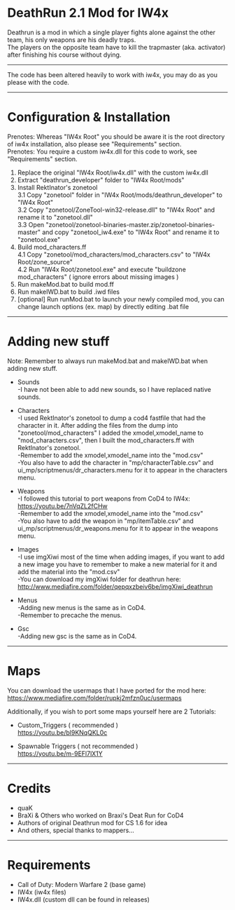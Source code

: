 DeathRun 2.1 Mod for IW4x
=========================
Deathrun is a mod in which a single player fights alone against the other team, his only weapons are his deadly traps. <br>
The players on the opposite team have to kill the trapmaster (aka. activator) after finishing his course without dying. <br>

<hr>

The code has been altered heavily to work with iw4x, you may do as you please with the code. <br>

<hr>

Configuration & Installation
===========================
Prenotes: Whereas "IW4x Root" you should be aware it is the root directory of iw4x installation, also please see "Requirements" section. <br>
Prenotes: You require a custom iw4x.dll for this code to work, see "Requirements" section. <br>

1. Replace the original "IW4x Root/iw4x.dll" with the custom iw4x.dll <br>
2. Extract "deathrun_developer" folder to "IW4x Root/mods" <br>
3. Install RektInator's zonetool <br>
3.1 Copy "zonetool" folder in "IW4x Root/mods/deathrun_developer" to "IW4x Root" <br>
3.2 Copy "zonetool/ZoneTool-win32-release.dll" to "IW4x Root" and rename it to "zonetool.dll" <br>
3.3 Open "zonetool/zonetool-binaries-master.zip/zonetool-binaries-master" and copy "zonetool_iw4.exe" to "IW4x Root" and rename it to "zonetool.exe" <br>
4. Build mod_characters.ff <br>
4.1 Copy "zonetool/mod_characters/mod_characters.csv" to "IW4x Root/zone_source" <br>
4.2 Run "IW4x Root/zonetool.exe" and execute "buildzone mod_characters" ( ignore errors about missing images ) <br>
5. Run makeMod.bat to build mod.ff <br>
6. Run makeIWD.bat to build .iwd files <br>
7. [optional] Run runMod.bat to launch your newly compiled mod, you can change launch options (ex. map) by directly editing .bat file <br>

<hr>

Adding new stuff
================
Note: Remember to always run makeMod.bat and makeIWD.bat when adding new stuff. <br>

* Sounds <br>
-I have not been able to add new sounds, so I have replaced native sounds. <br>

* Characters <br>
-I used RektInator's zonetool to dump a cod4 fastfile that had the character in it. After adding the files from the dump into "zonetool/mod_characters" I added the xmodel,xmodel_name to "mod_characters.csv", then I built the mod_characters.ff with RektInator's zonetool. <br>
-Remember to add the xmodel,xmodel_name into the "mod.csv" <br>
-You also have to add the character in "mp/characterTable.csv" and ui_mp/scriptmenus/dr_characters.menu for it to appear in the characters menu. <br>

* Weapons <br>
-I followed this tutorial to port weapons from CoD4 to IW4x: https://youtu.be/7nVqZL2fCHw <br>
-Remember to add the xmodel,xmodel_name into the "mod.csv" <br>
-You also have to add the weapon in "mp/itemTable.csv" and ui_mp/scriptmenus/dr_weapons.menu for it to appear in the weapons menu. <br>

* Images <br>
-I use imgXiwi most of the time when adding images, if you want to add a new image you have to remember to make a new material for it and add the material into the "mod.csv" <br>
-You can download my imgXiwi folder for deathrun here: http://www.mediafire.com/folder/qepqxzbeiv6be/imgXiwi_deathrun <br>

* Menus <br>
-Adding new menus is the same as in CoD4. <br>
-Remember to precache the menus. <br>

* Gsc <br>
-Adding new gsc is the same as in CoD4. <br>

<hr>

Maps
====
You can download the usermaps that I have ported for the mod here: https://www.mediafire.com/folder/rupkj2mfzn0uc/usermaps <br>

Additionally, if you wish to port some maps yourself here are 2 Tutorials: <br>
* Custom_Triggers ( recommended ) <br>
https://youtu.be/bl9KNqQKL0c <br>

* Spawnable Triggers ( not recommended ) <br>
https://youtu.be/m-9EFl7lX1Y <br>

<hr>

Credits
=======
* quaK <br>
* BraXi & Others who worked on Braxi's Deat Run for CoD4 <br>
* Authors of original Deathrun mod for CS 1.6 for idea <br>
* And others, special thanks to mappers... <br>

<hr>

Requirements
============
* Call of Duty: Modern Warfare 2 (base game) <br>
* IW4x (iw4x files) <br>
* IW4x.dll (custom dll can be found in releases) <br>
